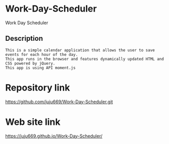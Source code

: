 # Work-Day-Scheduler

 Work Day Scheduler

## Description

    This is a simple calendar application that allows the user to save events for each hour of the day.
    This app runs in the browser and features dynamically updated HTML and CSS powered by jQuery.
    This app is using API moment.js


# Repository link

https://github.com/juju669/Work-Day-Scheduler.git



# Web site link

https://juju669.github.io/Work-Day-Scheduler/

